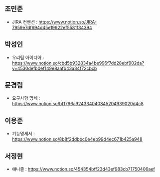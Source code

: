 ## 조민준
- JIRA 컨벤션 : https://www.notion.so/JIRA-7959e7df694d45e19922ef5581f34394


## 박성인
- 우리팀 아이디어 : https://www.notion.so/cbd5b932834a4be996f7dd28ebf902da?v=4530defb0ef149e8aafb43a34f72cbcb


## 문경림
- 요구사항 명세 : https://www.notion.so/bf1796a924334040845204939020d4c8


## 이용준
- 기능명세서 : https://www.notion.so/8b8f2ddbbc0e4eb99d4ec671b425a948

## 서정현
- 얘나졸 :  https://www.notion.so/454354bff23d43ef983cb71750406aef
